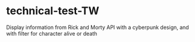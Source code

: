 # technical-test-TW
Display information from Rick and Morty API with a cyberpunk design, and with filter for character alive or death
